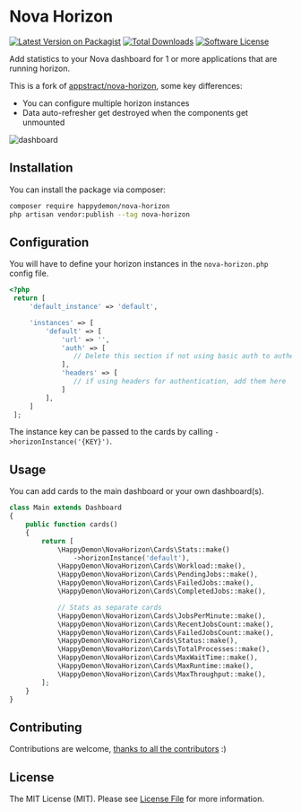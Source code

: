 # Nova Horizon

[![Latest Version on Packagist](https://img.shields.io/packagist/v/happydemon/nova-horizon.svg?style=flat-square)](https://packagist.org/packages/happydemon/nova-horizon)
[![Total Downloads](https://img.shields.io/packagist/dt/happydemon/nova-horizon.svg?style=flat-square)](https://packagist.org/packages/happydemon/nova-horizon)
[![Software License](https://img.shields.io/badge/license-MIT-brightgreen.svg?style=flat-square)](LICENSE.md)

Add statistics to your Nova dashboard for 1 or more applications that are running horizon.

This is a fork of [appstract/nova-horizon](https://github.com/appstract/nova-horizon), some key differences:
- You can configure multiple horizon instances
- Data auto-refresher get destroyed when the components get unmounted

![dashboard](docs/dashboard.png)

## Installation

You can install the package via composer:

``` bash
composer require happydemon/nova-horizon
php artisan vendor:publish --tag nova-horizon
```

## Configuration

You will have to define your horizon instances in the `nova-horizon.php` config file.

```php
<?php
 return [
     'default_instance' => 'default',

     'instances' => [
         'default' => [
             'url' => '',
             'auth' => [
                // Delete this section if not using basic auth to autheticate horizon requests
             ],
             'headers' => [
                // if using headers for authentication, add them here
             ]
         ],
     ]
 ];

```

The instance key can be passed to the cards by calling `->horizonInstance('{KEY}')`.

## Usage

You can add cards to the main dashboard or your own dashboard(s).

```php
class Main extends Dashboard
{
    public function cards()
    {
        return [
            \HappyDemon\NovaHorizon\Cards\Stats::make()
                ->horizonInstance('default'),
            \HappyDemon\NovaHorizon\Cards\Workload::make(),
            \HappyDemon\NovaHorizon\Cards\PendingJobs::make(),
            \HappyDemon\NovaHorizon\Cards\FailedJobs::make(),
            \HappyDemon\NovaHorizon\Cards\CompletedJobs::make(),

            // Stats as separate cards
            \HappyDemon\NovaHorizon\Cards\JobsPerMinute::make(),
            \HappyDemon\NovaHorizon\Cards\RecentJobsCount::make(),
            \HappyDemon\NovaHorizon\Cards\FailedJobsCount::make(),
            \HappyDemon\NovaHorizon\Cards\Status::make(),
            \HappyDemon\NovaHorizon\Cards\TotalProcesses::make(),
            \HappyDemon\NovaHorizon\Cards\MaxWaitTime::make(),
            \HappyDemon\NovaHorizon\Cards\MaxRuntime::make(),
            \HappyDemon\NovaHorizon\Cards\MaxThroughput::make(),
        ];
    }
}
```

## Contributing

Contributions are welcome, [thanks to all the contributors](https://github.com/happydemon/nova-horizon/graphs/contributors) :)

## License

The MIT License (MIT). Please see [License File](LICENSE.md) for more information.

